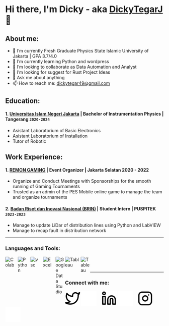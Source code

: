 # Hi there, I'm Dicky - aka [DickyTegarJ](https://www.instagram.com/jalilullah_/) 👋
## About me:
- 🔭 I’m currently Fresh Graduate Physics State Islamic University of Jakarta | GPA 3.7/4.0
- 🌱 I’m currently learning Python and wordpress
- 👯 I’m looking to collaborate as Data Automation and Analyst
- 🤔 I’m looking for suggest for Rust Project Ideas
- 💬 Ask me about anything
- 📫 How to reach me: dickytegar49@gmail.com

## Education:

#### 1. [Universitas Islam Negeri Jakarta](https://uinjkt.ac.id/id) | Bachelor of Instrumentation Physics | Tangerang `2020-2024`
   - Asistant Laboratorium of Basic Electronics
   - Asistant Laboratorium of Installation
   - Tutor of Robotic
     
## Work Experience:
#### 1. [REMON GAMING](https://www.instagram.com/remonturnamen/) | Event Organizer | Jakarta Selatan 2020 - 2022
   - Organize and Conduct Meetings with Sponsorships for the smooth running of Gaming Tournaments
   - Trusted as an admin of the PES Mobile online game to manage the team and organize tournaments
     
#### 2. [Badan Riset dan Inovasi Nasional (BRIN)](https://brin.go.id/) | Student Intern | PUSPITEK `2023-2023`
   - Manage to update LiDar of distribution lines using Python and LabVIEW
   - Manage to recap fault in distribution network
     
---

### Languages and Tools:

[<img align="left" alt="Colab" width="30px" src="https://lh7-us.googleusercontent.com/docsz/AD_4nXekAWhLDOrUcc2yQqDL6I5-78OCXh7q-6e1qAn0iYfBrkK5vhIgjSH3TEd7YInqEm-sBVCc1Wuv2mixD8oosEr_foWribCzwVTJaet0S3tZk5fNjDzWq9vIzRonLBVxeEXi2FW829DgM9q8C0NiJ2w?key=K2YhgxKBzOfUhZ_bdLWNeA" style="padding-right:10px;" />][webdev]
[<img align="left" alt="Python" width="30px" src="https://upload.wikimedia.org/wikipedia/commons/thumb/c/c3/Python-logo-notext.svg/110px-Python-logo-notext.svg.png?20100317150552" style="padding-right:10px;" />][webdev]
[<img align="left" alt="vsc" width="30px" src="https://lars-erklaerts.de/wp-content/uploads/logo_vs-code-700x700.png" style="padding-right:10px;" />][webdev]
[<img align="left" alt="Excel" width="30px" src="https://is2-ssl.mzstatic.com/image/thumb/Purple126/v4/a8/fd/5a/a8fd5a84-c6f1-355f-3b9f-6e86598efaa3/XCEL.png/1200x630bb.png" style="padding-right:10px;" />][webdev]
[<img align="left" alt="Google Data Studio" width="30px" src="https://cdn.worldvectorlogo.com/logos/google-data-studio.svg" style="padding-right:0px;" />][webdev]
[<img align="left" alt="Tableau" width="50px" src="https://logos-world.net/wp-content/uploads/2021/10/Tableau-Symbol.png" style="padding-right:0px;" />][webdev]
[<img align="left" alt="Tableau" width="30px" src="https://cdn.pixabay.com/photo/2022/01/16/17/24/wordpress-6942722_1280.png" style="padding-right:0px;" />][webdev]
<br />
<br />

---
### Connect with me:

[![website](./twitter-light.svg)](#gh-light-mode-only)
[![website](./twitter-dark.svg)](#gh-dark-mode-only)
&nbsp;&nbsp;
[![website](./linkedin-light.svg)](https://www.linkedin.com/in/dicky-tegar-jalilullah-s-si-b75390250#gh-light-mode-only)
[![website](./linkedin-dark.svg)](https://www.linkedin.com/in/dicky-tegar-jalilullah-s-si-b75390250#gh-dark-mode-only)
&nbsp;&nbsp;
[![website](./instagram-light.svg)](https://www.instagram.com/jalilullah_#gh-light-mode-only)
[![website](./instagram-dark.svg)](https://www.instagram.com/jalilullah_#gh-dark-mode-only)
&nbsp;&nbsp;


[webdev]: https://github.com/DickyTegarJ/DickyTegarJ
